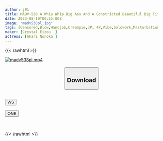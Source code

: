 ```yaml
---
author: j91
title: MADV-538 A Whip Whip Big Ass And A Constricted Beautiful Big Tits Two Experienced People, But She Loves Sex Too Much So She Brings A Masturbation Machine And Appears In An AV Until Her Physical Strength Continues, She's Going Crazy To The Limit FUCK Female College Student Noka Yukari Noka
date: 2023-08-19T00:55:00Z
image: "madv538pl.jpg"
tags: [Censored,Blow,Handjob,Creampie,3P, 4P,Vibe,Solowork,Masturbation,Mini Skirt,Big Tits,Titty Fuck,Cowgirl,Facials,Slut,Female College Student,Huge Butt,Back ]
maker: [Crystal Eizou  ]
actress: [Akari Nonoka ]
---
```



{{< rawhtml >}}

<div class="video" data-videoid="4tobz9sujdi7">
    <a href="javascript:;">
        <img src="https://my.j91.asia/posts/madv538pl/madv538pl.jpg" width="WIDTH" height="HEIGHT" alt="madv538pl.mp4" loading="lazy">
    </a>
</div>

<script type="text/javascript" src="https://j91.asia/asset/on-demand-ws.js"></script>

<br>
  <link rel="stylesheet" href="https://j91.asia/asset/bs5.css">
  
  <center>
  <button class="btn btn-primary" type="button" data-bs-toggle="collapse" data-bs-target=".multi-collapse" aria-expanded="false" aria-controls="multiCollapseExample1 multiCollapseExample2"><h2>Download</h2></button></center>
</p>
<div class="row">
  <div class="col">
    <div class="collapse multi-collapse" id="multiCollapseExample1">
      <div class="card card-body">
	      	      <br>
<div class="buttons">  
<a href="https://wolfstream.tv/4tobz9sujdi7"><button class="btn-hover color-3"><i class="fa fa-download"></i> WS</button></a></div>
    </div>
  </div>
</div>
  <div class="col">
    <div class="collapse multi-collapse" id="multiCollapseExample2">
      <div class="card card-body">
	      <br>
<div class="buttons">
    <a href="https://oneupload.to/n93ob968h68a"><button class="btn-hover color-9"><i class="fa fa-download"></i> ONE</button></a></div>
<br><br>
      </div>
    </div>
  </div>
</div>

{{< /rawhtml >}}